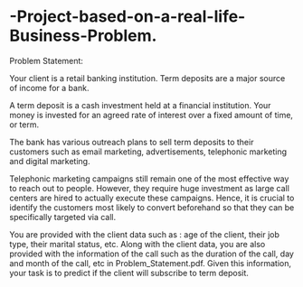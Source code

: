 # -Project-based-on-a-real-life-Business-Problem.
Problem Statement:

Your client is a retail banking institution. Term deposits are a major source of income for a bank. 

A term deposit is a cash investment held at a financial institution. Your money is invested for an agreed rate of interest over a fixed amount of time, or term.

The bank has various outreach plans to sell term deposits to their customers such as email marketing, advertisements, telephonic marketing and digital marketing. 

Telephonic marketing campaigns still remain one of the most effective way to reach out to people. However, they require huge investment as large call centers are hired to actually execute these campaigns. Hence, it is crucial to identify the customers most likely to convert beforehand so that they can be specifically targeted via call. 

You are provided with the client data such as : age of the client, their job type, their marital status, etc. Along with the client data, you are also provided with the information of the call such as the duration of the call, day and month of the call, etc in Problem_Statement.pdf. Given this information, your task is to predict if the client will subscribe to term deposit.
